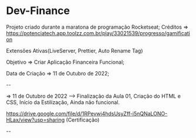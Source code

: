 # Dev-Finance

Projeto criado durante a maratona de programação Rocketseat;
Créditos => https://potenciatech.app.toolzz.com.br/play/33021539/progresso/gamification

Extensões Ativas(LiveServer, Prettier, Auto Rename Tag)

Objetivo => Criar Aplicação Financeira Funcional;

Data de Criação => 11 de Outubro de 2022;

--

=> 11 de Outubro de 2022 --> Finalização da Aula 01,
Criação do HTML e CSS, Início da Estilização,
Ainda não funcional.

https://drive.google.com/file/d/1RPevwj4hdsUsyZff-i5nQNaLONO-HLax/view?usp=sharing (Certificação)

--
